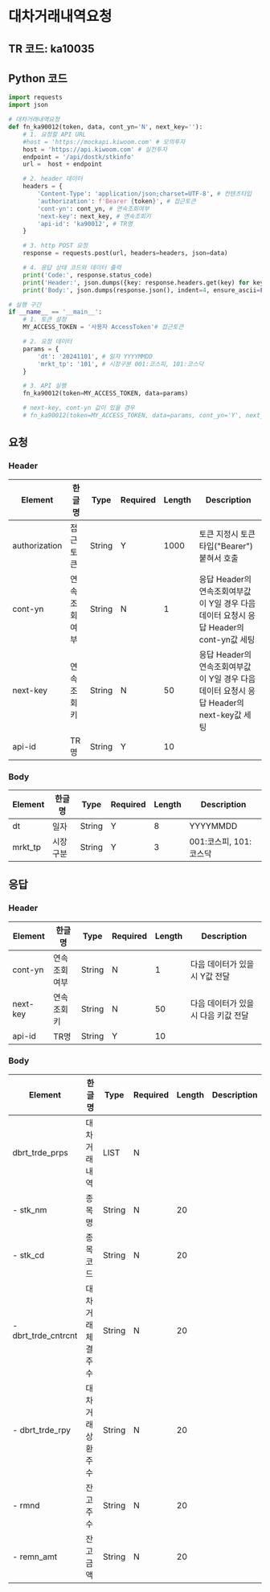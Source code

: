 # 대차거래내역요청

## TR 코드: ka10035

## Python 코드

```python
import requests
import json

# 대차거래내역요청
def fn_ka90012(token, data, cont_yn='N', next_key=''):
	# 1. 요청할 API URL
	#host = 'https://mockapi.kiwoom.com' # 모의투자
	host = 'https://api.kiwoom.com' # 실전투자
	endpoint = '/api/dostk/stkinfo'
	url =  host + endpoint

	# 2. header 데이터
	headers = {
		'Content-Type': 'application/json;charset=UTF-8', # 컨텐츠타입
		'authorization': f'Bearer {token}', # 접근토큰
		'cont-yn': cont_yn, # 연속조회여부
		'next-key': next_key, # 연속조회키
		'api-id': 'ka90012', # TR명
	}

	# 3. http POST 요청
	response = requests.post(url, headers=headers, json=data)

	# 4. 응답 상태 코드와 데이터 출력
	print('Code:', response.status_code)
	print('Header:', json.dumps({key: response.headers.get(key) for key in ['next-key', 'cont-yn', 'api-id']}, indent=4, ensure_ascii=False))
	print('Body:', json.dumps(response.json(), indent=4, ensure_ascii=False))  # JSON 응답을 파싱하여 출력

# 실행 구간
if __name__ == '__main__':
	# 1. 토큰 설정
	MY_ACCESS_TOKEN = '사용자 AccessToken'# 접근토큰

	# 2. 요청 데이터
	params = {
		'dt': '20241101', # 일자 YYYYMMDD
		'mrkt_tp': '101', # 시장구분 001:코스피, 101:코스닥
	}

	# 3. API 실행
	fn_ka90012(token=MY_ACCESS_TOKEN, data=params)

	# next-key, cont-yn 값이 있을 경우
	# fn_ka90012(token=MY_ACCESS_TOKEN, data=params, cont_yn='Y', next_key='nextkey..')

```

## 요청

### Header

| Element | 한글명 | Type | Required | Length | Description |
|---------|--------|------|----------|---------|-------------|
| authorization | 접근토큰 | String | Y | 1000 | 토큰 지정시 토큰타입("Bearer") 붙혀서 호출 |
| cont-yn | 연속조회여부 | String | N | 1 | 응답 Header의 연속조회여부값이 Y일 경우 다음데이터 요청시 응답 Header의 cont-yn값 세팅 |
| next-key | 연속조회키 | String | N | 50 | 응답 Header의 연속조회여부값이 Y일 경우 다음데이터 요청시 응답 Header의 next-key값 세팅 |
| api-id | TR명 | String | Y | 10 |  |

### Body

| Element | 한글명 | Type | Required | Length | Description |
|---------|--------|------|----------|---------|-------------|
| dt | 일자 | String | Y | 8 | YYYYMMDD |
| mrkt_tp | 시장구분 | String | Y | 3 | 001:코스피, 101:코스닥 |

## 응답

### Header

| Element | 한글명 | Type | Required | Length | Description |
|---------|--------|------|----------|---------|-------------|
| cont-yn | 연속조회여부 | String | N | 1 | 다음 데이터가 있을시 Y값 전달 |
| next-key | 연속조회키 | String | N | 50 | 다음 데이터가 있을시 다음 키값 전달 |
| api-id | TR명 | String | Y | 10 |  |

### Body

| Element | 한글명 | Type | Required | Length | Description |
|---------|--------|------|----------|---------|-------------|
| dbrt_trde_prps | 대차거래내역 | LIST | N |  |  |
| - stk_nm | 종목명 | String | N | 20 |  |
| - stk_cd | 종목코드 | String | N | 20 |  |
| - dbrt_trde_cntrcnt | 대차거래체결주수 | String | N | 20 |  |
| - dbrt_trde_rpy | 대차거래상환주수 | String | N | 20 |  |
| - rmnd | 잔고주수 | String | N | 20 |  |
| - remn_amt | 잔고금액 | String | N | 20 |  |
